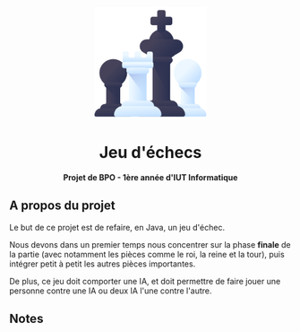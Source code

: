 <p align="center">
    <img width="200" src="docs/logo.png" alt="Pieces d'échec">
</p>

<h1 align="center">Jeu d'échecs</h1>
<p align="center"><strong>Projet de BPO - 1ère année d'IUT Informatique</strong></p>

## A propos du projet

Le but de ce projet est de refaire, en Java, un jeu d'échec.

Nous devons dans un premier temps nous concentrer sur la phase **finale** de la partie (avec notamment les pièces comme le roi, la reine et la tour), puis intégrer petit à petit les autres pièces importantes.

De plus, ce jeu doit comporter une IA, et doit permettre de faire jouer une personne contre une IA ou deux IA l'une contre l'autre.

## Notes

